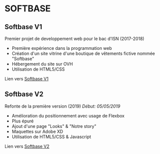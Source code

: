 # SOFTBASE


## Softbase V1
Premier projet de developpement web pour le bac d'ISN (2017-2018)
- Première expérience dans la programmation web
- Création d'un site vitrine d'une boutique de vêtements fictive nommée "Softbase"
- Hébergement du site sur OVH
- Utilisation de HTML5/CSS

Lien vers [Softbase V1](http://softbase.ovh/)

## Softbase V2
Refonte de la première version (2019)
*Début: 05/05/2019*
- Amélioration du positionnement avec usage de Flexbox
- Plus épuré
- Ajout d'une page "Looks" & "Notre story"
- Maquettes sur Adobe XD
- Utilisation de HTML5/CSS & Javascript

Lien vers [Softbase V2](https://cecekh.github.io/softbase/)
